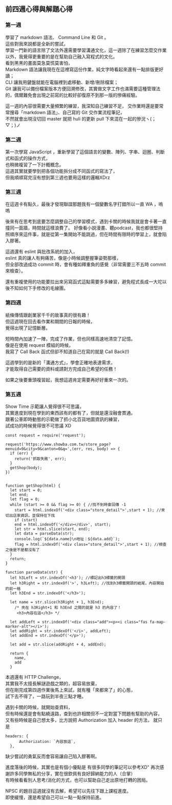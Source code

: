 ## 前四週心得與解題心得

### 第一週  
學習了 markdown 語法、 Command Line 和 Git 。  
這些對我來說都是全新的嘗試，  
學習一門新的語言除了文法外還需要學習溝通文化，這一週除了在練習怎麼交作業以外，我覺得更重要的是在幫助自己融入寫程式的文化。  
看到黑黑的畫面莫急莫慌莫害怕，  
Markdown 語法讓我現在在這裡寫這份作業，純文字時看起來還有一點排版更好讀；  
CLI 讓我用鍵盤就能在電腦裡到處移動、新增/刪除檔案；  
Git 讓我可以備份檔案版本方便回溯修改，其實做文字工作也滿需要這種管理法的，偶爾難免會出現之前寫的比較好卻復原不到那一版的慘痛經驗。  
  
這一週的內容很需要大量頻繁的練習，我深知自己練習不足， 
交作業時還是要常常搜尋「markdown 語法」、自己寫的 Git 交作業流程筆記，  
不然就會出現沒切回 master 就把 huli 的更新 pull 下來混在一起的慘況ヽ(；▽；)ノ  

### 第二週
第一次學寫 JavaScript ，重新學習了這個語言的變數、陣列、字串、迴圈、判斷式和函式的操作方式，  
也稍微複習了一下計概概念。  
這週其實就要學到把各個功能拆分成不同函式的寫法了，  
但我順順寫完沒有想到第三週也要用這樣的邏輯XDrz

### 第三週
在這週卡有點久，最後才發現聯誼那題我有一個變數名字打錯所以一直 WA ，嗚嗚  
  
後來有在思考到底要怎麼調整自己的學習模式，遇到卡關的時候我就是會卡著一直撞同一面牆，時間就這樣浪費了。 
好像看小說漫畫、聽podcast，我也都很堅持照順序來這件事，就是從第一集開始不能跳過，但在時間有限時的學習上，就會陷入膠著。

這週還有 eslint 與批改系統的加入，  
eslint 真的讓人有夠痛苦，像是小時候調整握筆姿勢那樣，  
但全部改過成功 commit 時，會有種如釋重負的感覺（非常需要三不五時 commit 來檢查）。  
  
還有重複使用的功能要拉出來另寫函式這點需要多多練習，避免程式長成一大坨以後不知如何下手修改的毛線團。  

### 第四週
紙條傳情跟創業家千千的故事真的很有趣！  
但這週現在回去看作業和期間的日報的時候，  
覺得出現了記憶斷層。  
  
短時間內加速了一陣，完成了作業，但也同樣高速地清空了記憶。  
像是在使用 request 模組的時候，  
我寫了 Call Back 函式但卻不知道自己在寫的就是 Call Back(!)  
  
這週學到的是新的「溝通方式」，學會正確地表達需求，  
才能取得自己需要的資料或請對方完成自己希望的任務！  
  
如果之後要重頭複習起，我想這週肯定需要再好好重來一次的。

### 第五週
Show Time 示範讓人覺得很不可思議，  
其實進度到現在學到的東西該有的都有了，但就是還沒融會貫通。  
跟著公車即時動態的示範做了抓小北百貨地圖資訊的練習，  
試成功的時候覺得很不可思議 XD  
  
```
const request = require('request');

request('https://www.showba.com.tw/store_page?menuid=9&city=9&canton=0&q=',(err, res, body) => {
  if (err) {
    return('抓取失敗', err);
  }
  getShop(body);
})


function getShop(html) {
  let start = 0;
  let end;
  let flag = 0;
  while (start >= 0 && flag >= 0) { //找不到時會回傳 -1
    start = html.indexOf('<div class="store_detail">',start + 1); //來切出店家資訊，並保持往下找
    if (start)
    end = html.indexOf('</div></div>', start);
    let str = html.slice(start, end);
    let data = parseData(str);
    console.log(`${data.name}\n地址：${data.add}`);
    flag = html.indexOf('<div class="store_detail">',start + 1); //檢查之後是不是都沒有了
  }
  return;
}

function parseData(str) {
  let h3Left = str.indexOf('<h3'); //標記出h3標籤的開頭
  let h3Right = str.indexOf('>', h3Left); //找到h3標籤開頭的結尾，內容開始的前一格
  let h3End = str.indexOf('</h3>');

  let name = str.slice(h3Right + 1, h3End);
    /* 夾在 h3Right+1 和 h3End 之間的就是 h3 的內容了！ 
     <h3>內容在這</h3> */

  let addLeft = str.indexOf('<div class="add"><p><i class="fas fa-map-marker-alt"></i>');
  let addRight = str.indexOf('</i>', addLeft);
  let addEnd = str.indexOf('</p>');

  let add = str.slice(addRight + 4, addEnd);
  
  return {
    name,
    add
  }
  ```
  
本週還有 HTTP Challenge，  
其實我不太擅長解謎遊戲之類的，超容易放棄，  
但在剛完成第四週作業後馬上來試，就有種「來都來了」的心態，  
試下去不得了，一路玩到半夜三點才睡。  
  
遇到卡關的時候，就開始查資料，  
但有時候還是會有點繞遠路，查到也許相關但不一定對當下問題有幫助的內容，  
又有些時候是自己想太多，比方說把 Authorization 加入 header 的方法，
就只是  
```
headers: {
      Authorization: `內容放這`,
  },
```  
缺少嘗試的勇氣反而會容易讓自己陷入膠著啊。  
  
進度落後的時候，其實也是有個小優點是 有很多同學的筆記可以參考XD" 
再次感謝許多同學無私的分享，實在很欽佩有良好歸納能力的人（合掌）  
有時候看看別人思考/消化的方式，也可以幫助自己走出原地打轉的困局。  

NPSC 的題目這週就沒有去解，希望可以先往下跟上課程進度。  
即使緩慢，還是希望自己可以一點一點保持前進。  